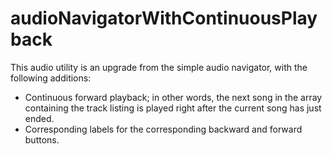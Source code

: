 <h1>audioNavigatorWithContinuousPlayback</h1>

<p>This audio utility is an upgrade from the simple audio navigator, with the following additions:</p>

<ul>
	<li>Continuous forward playback; in other words, the next song in the array containing the track listing is played right after the current song
	has just ended.</li>
	<li>Corresponding labels for the corresponding backward and forward buttons.</li>
</ul>